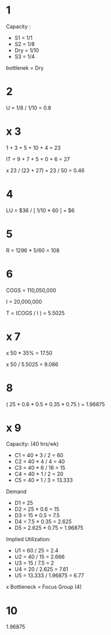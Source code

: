 # 1 

Capacity :
- S1 = 1/1
- S2 = 1/8
- Dry = 1/10
- S3 = 1/4

bottlenek = Dry

# 2

U = 1/8 / 1/10 = 0.8

# x 3

1 + 3 + 5 + 10 + 4  = 23

IT = 9 + 7 + 5 + 0 + 6 = 27

x 23 / (23 + 27) = 23 / 50 = 0.46

# 4 

LU = $36 / [ 1/10 * 60 ] = $6

# 5 

R = 1296 * 5/60 = 108

# 6

COGS = 110,050,000

I = 20,000,000

T = (COGS / I ) = 5.5025


# x 7

x 50 * 35% = 17.50

x 50 / 5.5025 = 9.086


# 8

( 25 * 0.6 * 0.5 * 0.35 * 0.75 ) = 1.96875

# x 9

Capacity: (40 hrs/wk)
- C1 = 40 * 3 / 2 = 60
- C2 = 40 * 4 / 4 = 40
- C3 = 40 * 6 / 16 = 15
- C4 = 40 * 1 / 2 = 20
- C5 = 40 * 1 / 3 = 13.333

Demand
- D1 = 25
- D2 = 25 * 0.6 = 15
- D3 = 15 * 0.5 = 7.5
- D4 = 7.5 * 0.35 = 2.625
- D5 = 2.625 * 0.75 = 1.96875

Implied Utilization:
- U1 = 60 / 25 = 2.4
- U2 = 40 / 15 = 2.666 
- U3 = 15 / 7.5 = 2
- U4 = 20 / 2.625 = 7.61
- U5 = 13.333 / 1.96875 = 6.77

x Bottleneck = Focus Group (4)

# 10

1.96875

